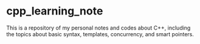 # cpp_learning_note
This is a repository of my personal notes and codes about C++, including the topics about basic syntax, templates, concurrency, and smart pointers.
